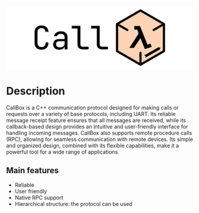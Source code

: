 ![logo](logo.png)
# Description
CallBox is a C++ communication protocol designed for making calls or requests over a variety of base protocols, including UART. Its reliable message receipt feature ensures that all messages are received, while its callback-based design provides an intuitive and user-friendly interface for handling incoming messages. CallBox also supports remote procedure calls (RPC), allowing for seamless communication with remote devices. Its simple and organized design, combined with its flexible capabilities, make it a powerful tool for a wide range of applications.

## Main features
- Reliable 
- User friendly
- Native RPC support
- Hierarchical structure: the protocol can be used
